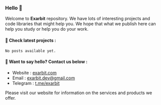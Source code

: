 ### Hello 👋

Welcome to **Exarbit** repository. We have lots of interesting projects and code libraries that might help you. We hope that what we publish here can help you study or help you do your work.

#### 📢 Check latest projects :
    No posts available yet.

#### 📢 Want to say hello? Contact us below :
- Website : [exarbit.com](https://exarbit.com)
- Email : exarbit.dev@gmail.com
- Telegram : [t.me/exarbit](@Exarbit)

Please visit our website for information on the services and products we offer.
